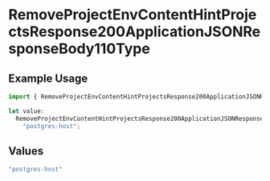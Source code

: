 # RemoveProjectEnvContentHintProjectsResponse200ApplicationJSONResponseBody110Type

## Example Usage

```typescript
import { RemoveProjectEnvContentHintProjectsResponse200ApplicationJSONResponseBody110Type } from "@vercel/sdk/models/operations/removeprojectenv.js";

let value:
  RemoveProjectEnvContentHintProjectsResponse200ApplicationJSONResponseBody110Type =
    "postgres-host";
```

## Values

```typescript
"postgres-host"
```